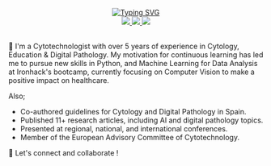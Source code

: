 <p align="center">
<a href="https://git.io/typing-svg"><img src="https://readme-typing-svg.demolab.com?font=Fira+Code&size=15&duration=1500&pause=1000&center=true&vCenter=true&multiline=true&width=435&lines=Isidre+Munn%C3%A9-Bertran;Cytotechnologist+%7C+Professor" alt="Typing SVG" /></a>
<br/>

<a href="https://www.linkedin.com/in/isi-mube/">
    <img src="https://img.shields.io/badge/-LinkedIn-blue](https://img.shields.io/badge/linkedin-%230077B5.svg?&style=for-the-badge&logo=linkedin&logoColor=white">
</a>  
<a href="https://twitter.com/isi_mube">
    <img src="https://img.shields.io/badge/twitter-%230077B5.svg?&style=for-the-badge&logo=twitter&logoColor=white&color=00acee">
</a>
<a href="https://medium.com/@ap.isidre">
    <img src="https://img.shields.io/badge/medium-%2312100E.svg?&style=for-the-badge&logo=medium&logoColor=white">
</a>

<br/> 

<br>



<!-- <a href="https://github.com/isi-mube">
    <img src="https://github-readme-stats.vercel.app/api?username=isi-mube&show_icons=true&count_private=true&show_icons=true&hide_border=true&hide_title=true&card_width=300px&hide_rank=true&bg_color=00000000&theme=dracula">
</a> -->

</p>

💬 I'm a Cytotechnologist with over 5 years of experience in Cytology, Education & Digital Pathology. My motivation for continuous learning has led me to pursue new skills in Python, and Machine Learning for Data Analysis at Ironhack's bootcamp, currently focusing on Computer Vision to make a positive impact on healthcare.

Also;

- Co-authored guidelines for Cytology and Digital Pathology in Spain.
- Published 11+ research articles, including AI and digital pathology topics.
- Presented at regional, national, and international conferences.
- Member of the European Advisory Committee of Cytotechnology.


🤝 Let's connect and collaborate !
